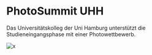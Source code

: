 PhotoSummit UHH
===============

Das Universitätskolleg der Uni Hamburg unterstützt die Studieneingangsphase mit einer Photowettbewerb.

![x](https://raw.github.com/AppWerft/UHHPhoto/master/screenshots/loginscreen.png)
